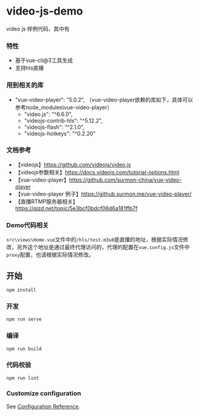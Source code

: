 # video-js-demo

video js 样例代码，其中有

### 特性
- 基于vue-cli@3工具生成
- 支持hls直播

### 用到相关的库
- "vue-video-player": "5.0.2", （vue-video-player依赖的库如下，具体可以参考node_modules\vue-video-player）
  - "video.js": "^6.6.0",
  - "videojs-contrib-hls": "^5.12.2",
  -  "videojs-flash": "^2.1.0",
  - "videojs-hotkeys": "^0.2.20"

### 文档参考
- 【videojs】https://github.com/videojs/video.js
- 【videojs参数相关】https://docs.videojs.com/tutorial-options.html
- 【vue-video-player】https://github.com/surmon-china/vue-video-player
- 【vue-video-player 例子】https://github.surmon.me/vue-video-player/
- 【直播RTMP服务器相关】 https://qjzd.net/topic/5e3bcf0bdcf06d6a181ffb7f

### Demo代码相关
`src\views\Home.vue`文件中的`/hls/test.m3u8`是直播的地址，根据实际情况修改，另外这个地址是通过最终代理访问的，代理的配置在`vue.config.js`文件中`proxy`配置，也请根据实际情况修改。

## 开始
```
npm install
```

### 开发
```
npm run serve
```

### 编译
```
npm run build
```

### 代码校验
```
npm run lint
```

### Customize configuration
See [Configuration Reference](https://cli.vuejs.org/config/).

